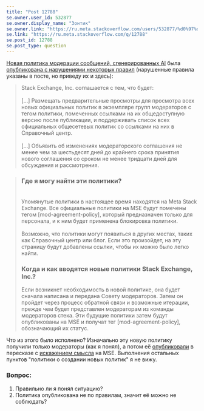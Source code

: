 ```yaml
---
title: "Post 12788"
se.owner.user_id: 532877
se.owner.display_name: "Зонтик"
se.owner.link: "https://ru.meta.stackoverflow.com/users/532877/%d0%97%d0%be%d0%bd%d1%82%d0%b8%d0%ba"
se.link: "https://ru.meta.stackoverflow.com/q/12788"
se.post_id: 12788
se.post_type: question
---
```

<p><a href="https://ru.meta.stackoverflow.com/questions/12758/">Новая политика модерации сообщений, сгенерированных AI</a> была <a href="https://meta.stackexchange.com/questions/389597/please-follow-your-own-policies-on-making-new-policies">опубликована с нарушениями некоторых правил</a> (нарушенные правила указаны в посте, но приведу их и здесь):</p>
<blockquote>
<p>Stack Exchange, Inc. соглашается с тем, что будет:<br><br>
[...] Размещать предварительные просмотры для просмотра всех новых официальных политик в экземпляре групп модераторов с тегом политики, помеченных ссылками на их общедоступную версию после публикации, и поддерживать список всех официальных общесетевых политик со ссылками на них в Справочный центр.<br><br>
[...] Объявить об изменениях модераторского соглашения не менее чем за шестьдесят дней до крайнего срока принятия нового соглашения со сроком не менее тридцати дней для обсуждения и рассмотрения.</p>
</blockquote>
<blockquote>
<h3>Где я могу найти эти политики?<br><br></h3>
<p>Упомянутые политики в настоящее время находятся на Meta Stack Exchange. Все официальные политики на MSE будут помечены тегом [mod-agreement-policy], который предназначен только для персонала, и к ним будет применена блокировка политики.<br><br>
Возможно, что политики могут появиться в других местах, таких как Справочный центр или блог. Если это произойдет, на эту страницу будут добавлены ссылки, чтобы их можно было легко найти.</p>
<h3>Когда и как вводятся новые политики Stack Exchange, Inc.?</h3>
<p>Если возникнет необходимость в новой политике, она будет сначала написана и передана Совету модераторов. Затем он пройдет через процесс обратной связи и возможные итерации, прежде чем будет представлен модераторам из команды модераторов стека. Эти будущие политики затем будут опубликованы на MSE и получат тег [mod-agreement-policy], обозначающий их статус.</p>
</blockquote>
<p>Что из этого было исполнено? Изначально эту новую политику получили только модераторы (как я понял), а потом её <a href="https://meta.stackexchange.com/questions/389582/what-is-the-network-policy-regarding-ai-generated-content">опубликовали</a> в пересказе с <a href="https://meta.stackexchange.com/questions/389582/what-is-the-network-policy-regarding-ai-generated-content#comment1299185_389583">искажением смысла</a> на MSE. Выполнения остальных пунктов &quot;политики о создании новых политик&quot; я не вижу.</p>
<h3>Вопрос:</h3>
<ol>
<li>Правильно ли я понял ситуацию?</li>
<li>Политика опубликована не по правилам, значит её можно не соблюдать?</li>
</ol>
